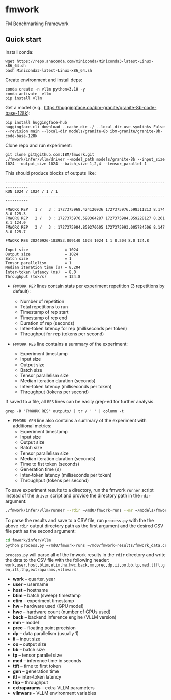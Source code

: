 # fmwork

FM Benchmarking Framework

## Quick start

Install conda:

```
wget https://repo.anaconda.com/miniconda/Miniconda3-latest-Linux-x86_64.sh
bash Miniconda3-latest-Linux-x86_64.sh
```

Create environment and install deps:

```
conda create -n vllm python=3.10 -y
conda activate  vllm
pip install vllm
```

Get a model (e.g., https://huggingface.co/ibm-granite/granite-8b-code-base-128k):

```
pip install huggingface-hub
huggingface-cli download --cache-dir ./ --local-dir-use-symlinks False --revision main --local-dir models/granite-8b ibm-granite/granite-8b-code-base-128k
```

Clone repo and run experiment:

```
git clone git@github.com:IBM/fmwork.git
./fmwork/infer/vllm/driver --model_path models/granite-8b --input_size 1024 --output_size 1024 --batch_size 1,2,4 --tensor_parallel 1
```

This should produce blocks of outputs like:

```
--------------------------------------------------------------------------------
RUN 1024 / 1024 / 1 / 1
--------------------------------------------------------------------------------

FMWORK REP   1 /   3 : 1727375968.424120936 1727375976.598311213 8.174 8.0 125.3
FMWORK REP   2 /   3 : 1727375976.598364287 1727375984.859228127 8.261 8.1 124.0
FMWORK REP   3 /   3 : 1727375984.859270605 1727375993.005784506 8.147 8.0 125.7

FMWORK RES 20240926-183953.009140 1024 1024 1 1 8.204 8.0 124.8

Input size                = 1024
Output size               = 1024
Batch size                = 1
Tensor parallelism        = 1
Median iteration time (s) = 8.204
Inter-token latency (ms)  = 8.0
Throughput (tok/s)        = 124.8
```

- `FMWORK REP` lines contain stats per experiment repetition (3 repetitions by default):
    - Number of repetition
    - Total repetitions to run
    - Timestamp of rep start
    - Timestamp of rep end
    - Duration of rep (seconds)
    - Inter-token latency for rep (milliseconds per token)
    - Throughput for rep (tokens per second)

- `FMWORK RES` line contains a summary of the experiment:
    - Experiment timestamp
    - Input size
    - Output size
    - Batch size
    - Tensor parallelism size
    - Median iteration duration (seconds)
    - Inter-token latency (milliseconds per token)
    - Throughput (tokens per second)

If saved to a file, all `RES` lines can be easily grep-ed for further analysis.

```
grep -R "FMWORK RES" outputs/ | tr / ' ' | column -t
```
- `FMWORK GEN` line also contains a summary of the experiment with additional metrics:
    - Experiment timestamp
    - Input size
    - Output size
    - Batch size
    - Tensor parallelism size
    - Median iteration duration (seconds)
    - Time to fist token (seconds)
    - Generation time (s)
    - Inter-token latency (milliseconds per token)
    - Throughput (tokens per second)

To save experiment results to a directory, run the fmwork `runner` script instead of the `driver` script and provide the directory path in the `rdir` argument:
```bash
./fmwork/infer/vllm/runner --rdir ~/md0/fmwork-runs --mr ~/models/fmwork --mmtps granite-3.3-8b/bf16:1 --iis 1024 batch --oos 1,1024 batch --bbs 1,2,4 batch --devs 1:3:4:5/1,3:4,5/1,3,4,5/
```
To parse the results and save to a CSV file, run `process.py` with the the above `rdir` output directory path as the first argument and the desired CSV file path as the second argument:
```bash
cd fmwork/infer/vllm
python process.py ~/md0/fmwork-runs ~/md0/fmwork-results/fmwork_data.csv
```
`process.py` will parse all of the fmwork results in the `rdir` directory and write the data to the CSV file with the following header: `work,user,host,btim,etim,hw,hwc,back,mm,prec,dp,ii,oo,bb,tp,med,ttft,gen,itl,thp,extraparams,vllmvars`

- **work** – quarter, year
- **user** – username
- **host** – hostname
- **btim** – batch (sweep) timestamp
- **etim** – experiment timestamp
- **hw** – hardware used (GPU model)
- **hwc** – hardware count (number of GPUs used)
- **back** – backend inference engine (VLLM version)
- **mm** – model
- **prec** – floating point precision
- **dp** – data parallelism (usually 1)
- **ii** – input size
- **oo** – output size
- **bb** – batch size
- **tp** – tensor parallel size
- **med** – inference time in seconds
- **ttft** – time to first token
- **gen** – generation time
- **itl** – inter-token latency
- **thp** – throughput
- **extraparams** – extra VLLM parameters
- **vllmvars** – VLLM environment variables




